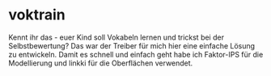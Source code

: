 # voktrain
Kennt ihr das - euer Kind soll Vokabeln lernen und trickst bei der Selbstbewertung? Das war der Treiber für mich hier eine einfache Lösung zu entwickeln.
Damit es schnell und einfach geht habe ich Faktor-IPS für die Modellierung und linkki für die Oberflächen verwendet.
